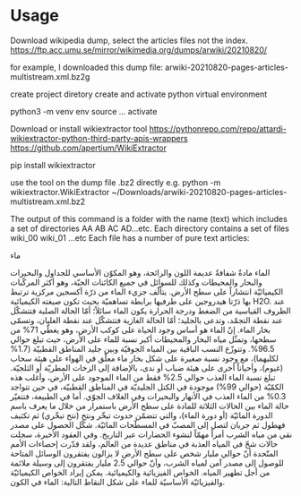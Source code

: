 # Usage

Download wikipedia dump, select the articles files not the index.
https://ftp.acc.umu.se/mirror/wikimedia.org/dumps/arwiki/20210820/

for example, I downloaded this dump file:
arwiki-20210820-pages-articles-multistream.xml.bz2g

create project diretory
create and activate python virtual environment

python3 -m venv env
source ... activate

Download or install wikiextractor tool
https://pythonrepo.com/repo/attardi-wikiextractor-python-third-party-apis-wrappers
https://github.com/apertium/WikiExtractor

pip install wikiextractor

use the tool on the dump file .bz2 directly e.g.
python -m wikiextractor.WikiExtractor ~/Downloads/arwiki-20210820-pages-articles-multistream.xml.bz2

The output of this command is a folder with the name (text) which includes a set of directories AA AB AC AD...etc.
Each directory contains a set of files wiki_00 wiki_01 ...etc
Each file has a number of pure text articles:

ماء

الماء مادةٌ شفافةٌ عديمة اللون والرائحة، وهو المكوّن الأساسي للجداول والبحيرات والبحار والمحيطات وكذلك للسوائل في جميع الكائنات الحيّة، وهو أكثر المركّبات الكيميائيّة انتشاراً على سطح الأرض. يتألّف جزيء الماء من ذرّة أكسجين مركزية ترتبط بها ذرّتا هيدروجين على طرفيها برابطة تساهميّة بحيث تكون صيغته الكيميائية H2O. عند الظروف القياسية من الضغط ودرجة الحرارة يكون الماء سائلاً؛ أمّا الحالة الصلبة فتتشكّل عند نقطة التجمّد، وتدعى بالجليد؛ أمّا الحالة الغازية فتتشكّل عند نقطة الغليان، وتسمّى بخار الماء.
إنّ الماء هو أساس وجود الحياة على كوكب الأرض، وهو يغطّي 71% من سطحها، وتمثّل مياه البحار والمحيطات أكبر نسبة للماء على الأرض، حيث تبلغ حوالي 96.5%. وتتوزّع النسب الباقية بين المياه الجوفيّة وبين جليد المناطق القطبيّة (1.7% لكليهما)، مع وجود نسبة صغيرة على شكل بخار ماء معلّق في الهواء على هيئة سحاب (غيوم)، وأحياناً أخرى على هيئة ضباب أو ندى، بالإضافة إلى الزخات المطريّة أو الثلجيّة. تبلغ نسبة الماء العذب حوالي 2.5% فقط من الماء الموجود على الأرض، وأغلب هذه الكمّيّة (حوالي 99%) موجودة في الكتل الجليديّة في المناطق القطبيّة، في حين تتواجد 0.3% من الماء العذب في الأنهار والبحيرات وفي الغلاف الجوّي.
أما في الطبيعة، فتتغيّر حالة الماء بين الحالات الثلاثة للمادة على سطح الأرض باستمرار من خلال ما يعرف باسم الدورة المائيّة (أو دورة الماء)، والتي تتضمّن حدوث تبخّر ونتح (نتح تبخّري) ثم تكثيف فهطول ثم جريان لتصل إلى المصبّ في المسطّحات المائيّة.
شكّل الحصول على مصدر نقي من مياه الشرب أمراً مهمّاً لنشوء الحضارات عبر التاريخ. وفي العقود الأخيرة، سجلت حالات شحّ في المياه العذبة في مناطق عديدة من العالم، ولقد قدّرت إحصاءات الأمم المتّحدة أنّ حوالي مليار شخص على سطح الأرض لا يزالون يفتقرون الوسائل المتاحة للوصول إلى مصدر آمن لمياه الشرب، وأنّ حوالي 2.5 مليار يفتقرون إلى وسيلة ملائمة من أجل تطهير المياه.
الخواص الفيزيائية والكيميائية.
يمكن إيراد الخواص الكيميائيّة والفيزيائيّة الأساسيّة للماء على شكل النقاط التالية:
الماء في الكون.

